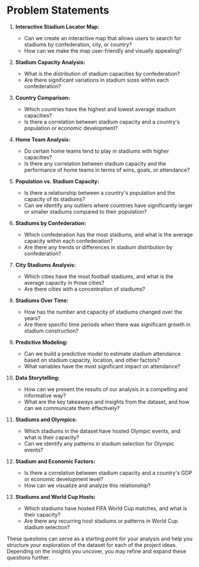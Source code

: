 # Problem Statements

1. **Interactive Stadium Locator Map:**
   - Can we create an interactive map that allows users to search for stadiums by confederation, city, or country?
   - How can we make the map user-friendly and visually appealing?
   
2. **Stadium Capacity Analysis:**
   - What is the distribution of stadium capacities by confederation?
   - Are there significant variations in stadium sizes within each confederation?
   
3. **Country Comparison:**
   - Which countries have the highest and lowest average stadium capacities?
   - Is there a correlation between stadium capacity and a country's population or economic development?

4. **Home Team Analysis:**
   - Do certain home teams tend to play in stadiums with higher capacities?
   - Is there any correlation between stadium capacity and the performance of home teams in terms of wins, goals, or attendance?

5. **Population vs. Stadium Capacity:**
   - Is there a relationship between a country's population and the capacity of its stadiums?
   - Can we identify any outliers where countries have significantly larger or smaller stadiums compared to their population?

6. **Stadiums by Confederation:**
   - Which confederation has the most stadiums, and what is the average capacity within each confederation?
   - Are there any trends or differences in stadium distribution by confederation?

7. **City Stadiums Analysis:**
   - Which cities have the most football stadiums, and what is the average capacity in those cities?
   - Are there cities with a concentration of stadiums?

8. **Stadiums Over Time:**
   - How has the number and capacity of stadiums changed over the years?
   - Are there specific time periods when there was significant growth in stadium construction?

9. **Predictive Modeling:**
   - Can we build a predictive model to estimate stadium attendance based on stadium capacity, location, and other factors?
   - What variables have the most significant impact on attendance?

10. **Data Storytelling:**
    - How can we present the results of our analysis in a compelling and informative way?
    - What are the key takeaways and insights from the dataset, and how can we communicate them effectively?

11. **Stadiums and Olympics:**
    - Which stadiums in the dataset have hosted Olympic events, and what is their capacity?
    - Can we identify any patterns in stadium selection for Olympic events?

12. **Stadium and Economic Factors:**
    - Is there a correlation between stadium capacity and a country's GDP or economic development level?
    - How can we visualize and analyze this relationship?

13. **Stadiums and World Cup Hosts:**
    - Which stadiums have hosted FIFA World Cup matches, and what is their capacity?
    - Are there any recurring host stadiums or patterns in World Cup stadium selection?

These questions can serve as a starting point for your analysis and help you structure your exploration of the dataset for each of the project ideas. Depending on the insights you uncover, you may refine and expand these questions further.
